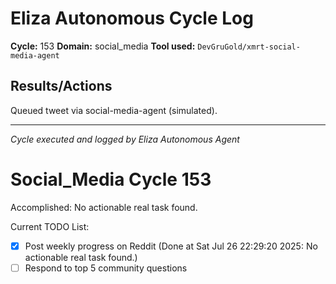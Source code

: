 # Eliza Autonomous Cycle Log

**Cycle:** 153
**Domain:** social_media
**Tool used:** `DevGruGold/xmrt-social-media-agent`

## Results/Actions
Queued tweet via social-media-agent (simulated).

---
*Cycle executed and logged by Eliza Autonomous Agent*

# Social_Media Cycle 153

Accomplished: No actionable real task found.

Current TODO List:

- [x] Post weekly progress on Reddit  (Done at Sat Jul 26 22:29:20 2025: No actionable real task found.)
- [ ] Respond to top 5 community questions